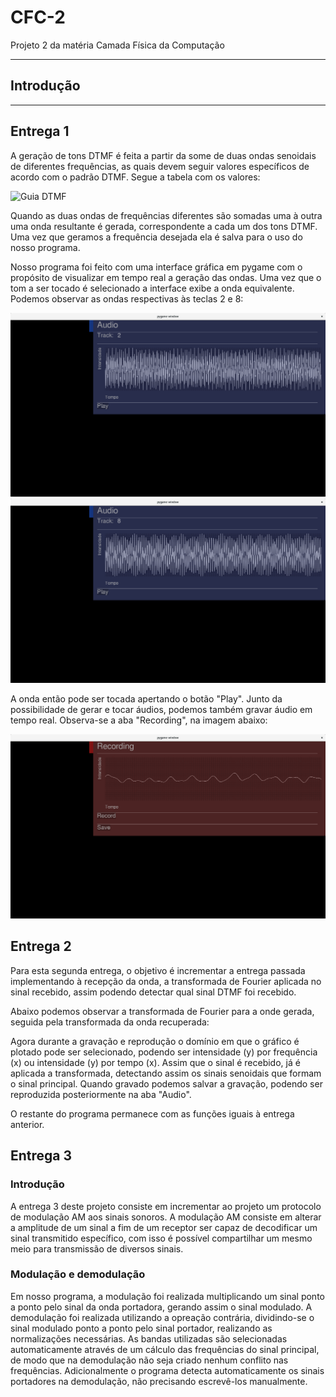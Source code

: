 # CFC-2
Projeto 2 da matéria Camada Física da Computação

--------
## Introdução
--------
## Entrega 1

A geração de tons DTMF é feita a partir da some de duas ondas senoidais de diferentes frequências, as quais devem seguir valores específicos de acordo com o padrão DTMF. Segue a tabela com os valores:

![Guia DTMF](https://ptolemy.eecs.berkeley.edu/eecs20/week2/keypad.gif)

Quando as duas ondas de frequências diferentes são somadas uma à outra uma onda resultante é gerada, correspondente a cada um dos tons DTMF. Uma vez que geramos a frequência desejada ela é salva para o uso do nosso programa.

Nosso programa foi feito com uma interface gráfica em pygame com o propósito de visualizar em tempo real a geração das ondas. Uma vez que o tom a ser tocado é selecionado a interface exibe a onda equivalente. Podemos observar as ondas respectivas às teclas 2 e 8:

![Onda do tom 2 selecionada](https://raw.githubusercontent.com/Yiaannn/CFC-2/master/readmeresources/tom2.png)
![Onda do tom 8 selecionada](https://raw.githubusercontent.com/Yiaannn/CFC-2/master/readmeresources/tom8.png)

A onda então pode ser tocada apertando o botão "Play".
Junto da possibilidade de gerar e tocar áudios, podemos também gravar áudio em tempo real. Observa-se a aba "Recording", na imagem abaixo:

![Gravação em tempo real](https://raw.githubusercontent.com/Yiaannn/CFC-2/master/readmeresources/gravando.png)



## Entrega 2


Para esta segunda entrega, o objetivo é incrementar a entrega passada implementando à recepção da onda, a transformada de Fourier aplicada no sinal recebido, assim podendo detectar qual sinal DTMF foi recebido.

Abaixo podemos observar a transformada de Fourier para a onde gerada, seguida pela transformada da onda recuperada:




Agora durante a gravação e reprodução o domínio em que o gráfico é plotado pode ser selecionado, podendo ser intensidade (y) por frequência (x) ou intensidade (y) por tempo (x). Assim que o sinal é recebido, já é aplicada a transformada, detectando assim os sinais senoidais que formam o sinal principal. Quando gravado podemos salvar a gravação, podendo ser reproduzida posteriormente na aba "Audio".

O restante do programa permanece com as funções iguais à entrega anterior.




## Entrega 3

### Introdução
A entrega 3 deste projeto consiste em incrementar ao projeto um protocolo de modulação AM aos sinais sonoros. A modulação AM consiste em alterar a amplitude de um sinal a fim de um receptor ser capaz de decodificar um sinal transmitido específico, com isso é possível compartilhar um mesmo meio para transmissão de diversos sinais.

### Modulação e demodulação
Em nosso programa, a modulação foi realizada multiplicando um sinal ponto a ponto pelo sinal da onda portadora, gerando assim o sinal modulado. A demodulação foi realizada utilizando a opreação contrária, dividindo-se o sinal modulado ponto a ponto pelo sinal portador, realizando as normalizações necessárias. As bandas utilizadas são selecionadas automaticamente através de um cálculo das frequências do sinal principal, de modo que na demodulação não seja criado nenhum conflito nas frequências. Adicionalmente o programa detecta automaticamente os sinais portadores na demodulação, não precisando escrevê-los manualmente.
